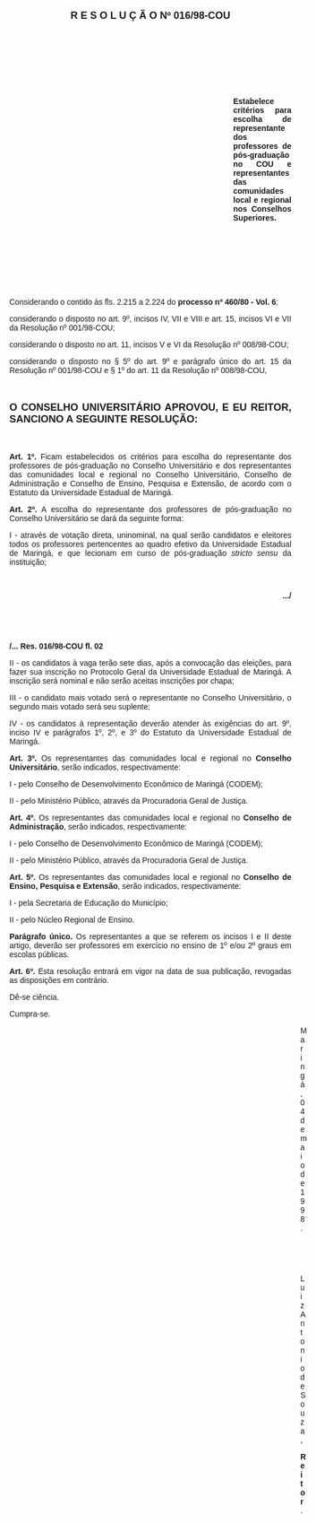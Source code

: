 <BODY>

<B><FONT FACE="Arial" SIZE=4><P ALIGN="CENTER">R E S O L U &Ccedil; &Atilde; O   Nº   016/98-COU</P>
</B></FONT><FONT FACE="Arial">
<P>&nbsp;</P>
<P>&nbsp;</P>
<P>&nbsp;</P>
<P>&nbsp;</P><DIR>
<DIR>
<DIR>
<DIR>
<DIR>
<DIR>
<DIR>
<DIR>
<DIR>
<DIR>

<B><P ALIGN="JUSTIFY">Estabelece crit&eacute;rios para escolha de representante dos professores de p&oacute;s-gradua&ccedil;&atilde;o no COU e representantes das comunidades local e regional nos Conselhos Superiores.</P>
</B>
<P>&nbsp;</P>
<P>&nbsp;</P>
<P>&nbsp;</P>
<P>&nbsp;</P></DIR>
</DIR>
</DIR>
</DIR>
</DIR>
</DIR>
</DIR>
</DIR>
</DIR>
</DIR>

<P ALIGN="JUSTIFY">&#9;Considerando o contido &agrave;s fls. 2.215 a 2.224 do <B>processo nº 460/80 - Vol. 6</B>;</P>
<P ALIGN="JUSTIFY">&#9;considerando o disposto no art. 9º, incisos IV, VII e VIII e art. 15, incisos VI e VII da Resolu&ccedil;&atilde;o nº 001/98-COU;</P>
<P ALIGN="JUSTIFY">&#9;considerando o disposto no art. 11, incisos V e VI da Resolu&ccedil;&atilde;o nº 008/98-COU;</P>
<P ALIGN="JUSTIFY">&#9;considerando o disposto no § 5º do art. 9º e par&aacute;grafo &uacute;nico do art. 15 da Resolu&ccedil;&atilde;o nº 001/98-COU e § 1º do art. 11 da Resolu&ccedil;&atilde;o nº 008/98-COU,</P>
<P ALIGN="JUSTIFY"></P>
<P ALIGN="JUSTIFY">&nbsp;</P>
</FONT><B><FONT FACE="Arial" SIZE=4><P ALIGN="JUSTIFY">O CONSELHO UNIVERSIT&Aacute;RIO APROVOU, E EU REITOR, SANCIONO A SEGUINTE RESOLU&Ccedil;&Atilde;O:</P>
</B></FONT><FONT FACE="Arial"><P ALIGN="JUSTIFY"></P>
<P ALIGN="JUSTIFY">&nbsp;</P>
<P ALIGN="JUSTIFY">&#9;<B>Art. 1º. </B>Ficam estabelecidos os crit&eacute;rios para escolha do representante dos professores de p&oacute;s-gradua&ccedil;&atilde;o no Conselho Universit&aacute;rio e dos representantes das comunidades local e regional no Conselho Universit&aacute;rio, Conselho de Administra&ccedil;&atilde;o e Conselho de Ensino, Pesquisa e Extens&atilde;o, de acordo com o Estatuto da Universidade Estadual de Maring&aacute;.</P>
<P ALIGN="JUSTIFY">&#9;<B>Art. 2º.</B> A escolha do representante dos professores de p&oacute;s-gradua&ccedil;&atilde;o no Conselho Universit&aacute;rio se dar&aacute; da seguinte forma:</P>
<P ALIGN="JUSTIFY">&#9;I - atrav&eacute;s de vota&ccedil;&atilde;o direta, uninominal, na qual ser&atilde;o candidatos e eleitores todos os professores pertencentes ao quadro efetivo da Universidade Estadual de Maring&aacute;, e que lecionam em curso de p&oacute;s-gradua&ccedil;&atilde;o <I>stricto sensu</I> da institui&ccedil;&atilde;o;</P>
<P ALIGN="JUSTIFY"></P>
<P ALIGN="JUSTIFY">&nbsp;</P><DIR>
<DIR>

<B><P ALIGN="RIGHT">.../</P>
</B><P ALIGN="JUSTIFY"></P>
<P ALIGN="JUSTIFY">&nbsp;</P>
<P ALIGN="JUSTIFY">&nbsp;</P></DIR>
</DIR>

<B><P ALIGN="JUSTIFY">/... Res. 016/98-COU                                                                                   fl. 02</P>
</B><P ALIGN="JUSTIFY"></P>
<P ALIGN="JUSTIFY">&#9;II - os candidatos &agrave; vaga ter&atilde;o sete dias, ap&oacute;s a convoca&ccedil;&atilde;o das elei&ccedil;&otilde;es, para fazer sua inscri&ccedil;&atilde;o no Protocolo Geral da Universidade Estadual de Maring&aacute;. A inscri&ccedil;&atilde;o ser&aacute; nominal e n&atilde;o ser&atilde;o aceitas inscri&ccedil;&otilde;es por chapa;</P>
<P ALIGN="JUSTIFY">&#9;III - o candidato mais votado ser&aacute; o representante no Conselho Universit&aacute;rio, o segundo mais votado ser&aacute; seu suplente;</P>
<P ALIGN="JUSTIFY">&#9;IV - os candidatos &agrave; representa&ccedil;&atilde;o dever&atilde;o atender &agrave;s exig&ecirc;ncias do art. 9º, inciso IV e par&aacute;grafos 1º, 2º, e 3º  do Estatuto da Universidade Estadual de Maring&aacute;.</P>
<P ALIGN="JUSTIFY">&#9;<B>Art. 3º.</B> Os representantes das comunidades local e regional no <B>Conselho Universit&aacute;rio</B>, ser&atilde;o indicados, respectivamente: </P>
<P ALIGN="JUSTIFY">&#9;I -  pelo Conselho de Desenvolvimento Econ&ocirc;mico de Maring&aacute; (CODEM);</P>
<P ALIGN="JUSTIFY">&#9;II - pelo Minist&eacute;rio P&uacute;blico, atrav&eacute;s da Procuradoria Geral de Justi&ccedil;a.</P>
<P ALIGN="JUSTIFY">&#9;<B>Art. 4º.</B> Os representantes das comunidades local e regional no <B>Conselho de Administra&ccedil;&atilde;o</B>, ser&atilde;o indicados, respectivamente: </P>
<P ALIGN="JUSTIFY">&#9;I -  pelo Conselho de Desenvolvimento Econ&ocirc;mico de Maring&aacute; (CODEM);</P>
<P ALIGN="JUSTIFY">&#9;II - pelo Minist&eacute;rio P&uacute;blico, atrav&eacute;s da Procuradoria Geral de Justi&ccedil;a.</P>
<P ALIGN="JUSTIFY">&#9;<B>Art. 5º.</B> Os representantes das comunidades local e regional no <B>Conselho de Ensino, Pesquisa e Extens&atilde;o</B>, ser&atilde;o indicados, respectivamente:</P>
<P ALIGN="JUSTIFY">&#9;I - pela Secretaria de Educa&ccedil;&atilde;o do Munic&iacute;pio;</P>
<P ALIGN="JUSTIFY">&#9;II - pelo N&uacute;cleo Regional de Ensino.</P>
<P ALIGN="JUSTIFY">&#9;<B>Par&aacute;grafo &uacute;nico.</B> Os representantes a que se referem os incisos I e II deste artigo, dever&atilde;o ser professores em exerc&iacute;cio no ensino de 1º e/ou 2º graus em escolas p&uacute;blicas.</P>
<P ALIGN="JUSTIFY">&#9;<B>Art. 6º.</B> Esta resolu&ccedil;&atilde;o entrar&aacute; em vigor na data de sua publica&ccedil;&atilde;o, revogadas as disposi&ccedil;&otilde;es em contr&aacute;rio.</P>
<P>&#9;D&ecirc;-se ci&ecirc;ncia.</P>
<P>&#9;Cumpra-se.</P>
<DIR>
<DIR>
<DIR>
<DIR>
<DIR>
<DIR>
<DIR>
<DIR>
<DIR>
<DIR>
<DIR>
<DIR>
<DIR>

<P>Maring&aacute;, 04 de maio de 1998.</P>

<P>&nbsp;</P>
<P>&nbsp;</P>
<P>Luiz Antonio de Souza,</P>
<B><P>Reitor</B>.</P>
</FONT><FONT SIZE=2></DIR>
</DIR>
</DIR>
</DIR>
</DIR>
</DIR>
</DIR>
</DIR>
</DIR>
</DIR>
</DIR>
</DIR>
</DIR>
</FONT></BODY>
